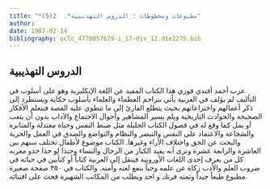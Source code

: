 ```yaml
---
title: "*مطبوعات ومخطوطات : الدروس التهذيبية*.  2(5)"
author: 
date: 1907-02-14
bibliography: oclc_4770057679-i_17-div_12.d1e2275.bib
---
```




##  الدروس التهذيبية 


 عرب أحمد أفندي فوزي هذا الكتاب المفيد عن اللغة الإنكليزية وهو على أسلوب في التأليف لم يؤلف في العربية يأتي بتراجم العظماء والعلماء بأسلوب حكاية ويستطرد إلى ذكر أعمالهم واختراعاتهم بحيث يتطلع القارئ إلى ما تنطوي عليه القصة فيتعلم الأفكار الصحيحة والحوادث التاريخية ويلم بسير المشاهير وأحوال الاجتماع والآداب بدون أن يتعب أو يمل كما وقع له في فصول الكتاب الجليلة مثل ضبط النفس وحياة معتدلة والمثابرة والشجاعة والاعتماد على النفس والتبصر والنظام والتواضع والصدق في العمل والحرية والبحث عن الحق واختلاف الآراء وغيرها. الكتاب موضوع لأطفال تختلف سنهم بين العاشرة والرابعة  عشرة  ونرى أنه يفيد الكبار من الرجال والنساء وحبذا لو حذا حذو معربه كل من يعرف  إحدى  اللغات الأوروبية فينقل إلى العربية كتاباً أو كتأبين في حياته في ضروب العلم والأدب زكاة عن علمه وحباً بنفع لغته وأمته. والكتاب في  ٣٥٠  صفحة صغيرة مطبوع طبعاً جيداً وثمنه فرنك و  احد  ويطلب من المكاتب الشهيرة فحث على اقتنائه. 
